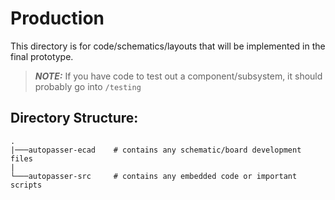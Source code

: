 # Production
This directory is for code/schematics/layouts that will be implemented in the final prototype.

> **_NOTE:_** If you have code to test out a component/subsystem, it should probably go into ```/testing```

## Directory Structure:
```
.
|───autopasser-ecad    # contains any schematic/board development files
|
└───autopasser-src     # contains any embedded code or important scripts
```